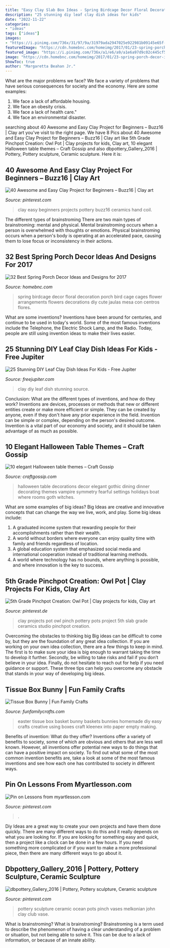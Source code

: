 ```yaml
---
title: "Easy Clay Slab Box Ideas - Spring Birdcage Decor Floral Decoration Porch Bird Cage Cages Flower Arrangements Flowers Decorations Diy Cute Jaulas Mesa Con Centros Flores"
description: "25 stunning diy leaf clay dish ideas for kids"
date: "2022-11-22"
categories:
- "ideas"
tags: ["ideas"]
images:
- "https://i.pinimg.com/736x/31/97/9a/31979ada2947025e922981b09145e65f--sculpture-ideas-sculpture-art.jpg"
featuredImage: "https://cdn.homebnc.com/homeimg/2017/01/23-spring-porch-decor-ideas-homebnc.jpg"
featured_image: "https://i.pinimg.com/736x/a1/e6/a9/a1e6a97d9c02c445cf5ec7cb94c6d154.jpg"
image: "https://cdn.homebnc.com/homeimg/2017/01/23-spring-porch-decor-ideas-homebnc.jpg"
ShowToc: true
author: "Margaretta Beahan Jr."
---
```



What are the major problems we face?
We face a variety of problems that have serious consequences for society and the economy. Here are some examples:
1. We face a lack of affordable housing. 
2. We face an obesity crisis. 
3. We face a lack of health care." 
4. We face an environmental disaster.

	

		
searching about 40 Awesome and Easy Clay Project for Beginners – Buzz16 | Clay art you've visit to the right page. We have 8 Pics about 40 Awesome and Easy Clay Project for Beginners – Buzz16 | Clay art like 5th Grade Pinchpot Creation: Owl Pot | Clay projects for kids, Clay art, 10 elegant Halloween table themes – Craft Gossip and also dbpottery_Gallery_2016 | Pottery, Pottery sculpture, Ceramic sculpture. Here it is:
		
    
## 40 Awesome And Easy Clay Project For Beginners – Buzz16 | Clay Art

<img loading=lazy src="https://i.pinimg.com/736x/a1/e6/a9/a1e6a97d9c02c445cf5ec7cb94c6d154.jpg" onerror="this.onerror=null;this.src='https://tse2.mm.bing.net/th?id=OIP.BZnB2zyZbBKi0TyB0l0-qAHaMi&amp;pid=15.1';" alt="40 Awesome and Easy Clay Project for Beginners – Buzz16 | Clay art">

_Source: pinterest.com_

>clay easy beginners projects pottery buzz16 ceramics hand coil. 

	

The different types of brainstroming
There are two main types of brainstroming: mental and physical. Mental brainstroming occurs when a person is overwhelmed with thoughts or emotions. Physical brainstroming occurs when a person's body is operating at an accelerated pace, causing them to lose focus or inconsistency in their actions.

    
## 32 Best Spring Porch Decor Ideas And Designs For 2017

<img loading=lazy src="https://cdn.homebnc.com/homeimg/2017/01/23-spring-porch-decor-ideas-homebnc.jpg" onerror="this.onerror=null;this.src='https://tse2.mm.bing.net/th?id=OIP.iwc9Yh_xXK-ndEOFeS3JSwHaJ4&amp;pid=15.1';" alt="32 Best Spring Porch Decor Ideas and Designs for 2017">

_Source: homebnc.com_

>spring birdcage decor floral decoration porch bird cage cages flower arrangements flowers decorations diy cute jaulas mesa con centros flores. 

	

What are some inventions?
Inventions have been around for centuries, and continue to be used in today's world. Some of the most famous inventions include the Telephone, the Electric Shock Lamp, and the Radio. Today, people are still using invention ideas to make their lives easier.

    
## 25 Stunning DIY Leaf Clay Dish Ideas For Kids - Free Jupiter

<img loading=lazy src="http://www.freejupiter.com/wp-content/uploads/2019/06/Stunning-DIY-Leaf-Clay-Dish-Ideas-For-Kids-3-1.jpg" onerror="this.onerror=null;this.src='https://tse2.mm.bing.net/th?id=OIP.kTvIyzDnn9rB6458MnnaMQHaKy&amp;pid=15.1';" alt="25 Stunning DIY Leaf Clay Dish Ideas For Kids - Free Jupiter">

_Source: freejupiter.com_

>clay diy leaf dish stunning source. 

	

Conclusion: What are the different types of inventions, and how do they work?
Inventions are devices, processes or methods that new or different entities create or make more efficient or simple. They can be created by anyone, even if they don't have any prior experience in the field. Invention can be simple or complex, depending on the person's desired outcome. Invention is a vital part of our economy and society, and it should be taken advantage of as much as possible.

    
## 10 Elegant Halloween Table Themes – Craft Gossip

<img loading=lazy src="https://i0.wp.com/craftgossip.com/files/2014/09/elegant-halloween-table.jpg?resize=600%2C896" onerror="this.onerror=null;this.src='https://tse1.mm.bing.net/th?id=OIP.aArUJErZw8WCKDFHVU325QHaLD&amp;pid=15.1';" alt="10 elegant Halloween table themes – Craft Gossip">

_Source: craftgossip.com_

>halloween table decorations decor elegant gothic dining dinner decorating themes vampire symmetry fearful settings holidays boat where rooms goth witches. 

	

What are some examples of big ideas?
Big Ideas are creative and innovative concepts that can change the way we live, work, and play. Some big ideas include: 
1. A graduated income system that rewarding people for their accomplishments rather than their wealth.
2. A world without borders where everyone can enjoy quality time with family and friends regardless of location.
3. A global education system that emphasized social media and international cooperation instead of traditional learning methods.
4. A world where technology has no bounds, where anything is possible, and where innovation is the key to success.

    
## 5th Grade Pinchpot Creation: Owl Pot | Clay Projects For Kids, Clay Art

<img loading=lazy src="https://i.pinimg.com/originals/c6/70/95/c67095bcba262fd4361f55f0efdc2d3d.jpg" onerror="this.onerror=null;this.src='https://tse1.mm.bing.net/th?id=OIP.igeDAQEftqE4LFkdsRf7sAHaJ4&amp;pid=15.1';" alt="5th Grade Pinchpot Creation: Owl Pot | Clay projects for kids, Clay art">

_Source: pinterest.de_

>clay projects pot owl pinch pottery pots project 5th slab grade ceramics studio pinchpot creation. 

	

Overcoming the obstacles to thinking big
Big ideas can be difficult to come by, but they are the foundation of any great idea collection. If you are working on your own idea collection, there are a few things to keep in mind. The first is to make sure your idea is big enough to warrant taking the time to develop it further. Secondly, be willing to take risks and fail if you don’t believe in your idea. Finally, do not hesitate to reach out for help if you need guidance or support. These three tips can help you overcome any obstacle that stands in your way of developing big ideas.

    
## Tissue Box Bunny | Fun Family Crafts

<img loading=lazy src="http://funfamilycrafts.com/wp-content/uploads/2014/03/tissue-box-bunnies.jpg" onerror="this.onerror=null;this.src='https://tse3.mm.bing.net/th?id=OIP.xepR_BDnqWJ5BESss3wh2QHaE4&amp;pid=15.1';" alt="Tissue Box Bunny | Fun Family Crafts">

_Source: funfamilycrafts.com_

>easter tissue box basket bunny baskets bunnies homemade diy easy crafts creative using boxes craft kleenex into paper empty making. 

	

Benefits of invention: What do they offer?
Inventions offer a variety of benefits to society, some of which are obvious and others that are less well known. However, all inventions offer potential new ways to do things that can have a positive impact on society. To find out what some of the most common invention benefits are, take a look at some of the most famous inventions and see how each one has contributed to society in different ways.

    
## Pin On Lessons From Myartlesson.com

<img loading=lazy src="https://i.pinimg.com/736x/f7/e2/47/f7e247b744e5551c940c5d25829e7ea2.jpg" onerror="this.onerror=null;this.src='https://tse2.mm.bing.net/th?id=OIP.c5zzvvQIl609kIZe_Wu1UgHaLJ&amp;pid=15.1';" alt="Pin on Lessons from myartlesson.com">

_Source: pinterest.com_

>. 

	

Diy Ideas are a great way to create your own projects and have them done quickly. There are many different ways to do this and it really depends on what you are looking for. If you are looking for something easy and quick, then a project like a clock can be done in a few hours. If you need something more complicated or if you want to make a more professional piece, then there are many different ways to go about it.

    
## Dbpottery_Gallery_2016 | Pottery, Pottery Sculpture, Ceramic Sculpture

<img loading=lazy src="https://i.pinimg.com/736x/31/97/9a/31979ada2947025e922981b09145e65f--sculpture-ideas-sculpture-art.jpg" onerror="this.onerror=null;this.src='https://tse4.mm.bing.net/th?id=OIP.CJy-vlf4puXigGMx3GE5ZAHaG_&amp;pid=15.1';" alt="dbpottery_Gallery_2016 | Pottery, Pottery sculpture, Ceramic sculpture">

_Source: pinterest.com_

>pottery sculpture ceramic ocean pots pinch vases melkonian john clay club vase. 

	

What is brainstroming?
What is brainstroming? Brainstroming is a term used to describe the phenomenon of having a clear understanding of a problem or situation, but not being able to solve it. This can be due to a lack of information, or because of an innate ability.


